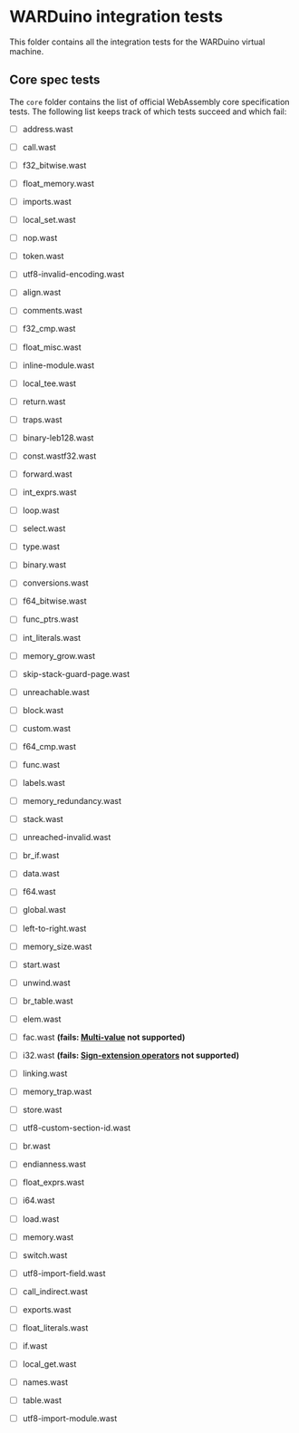 # WARDuino integration tests

This folder contains all the integration tests for the WARDuino virtual machine.

## Core spec tests

The `core` folder contains the list of official WebAssembly core specification tests.
The following list keeps track of which tests succeed and which fail:

- [ ] address.wast
- [ ] call.wast
- [ ] f32\_bitwise.wast
- [ ] float\_memory.wast
- [ ] imports.wast
- [ ] local\_set.wast
- [ ] nop.wast
- [ ] token.wast
- [ ] utf8-invalid-encoding.wast
- [ ] align.wast
- [ ] comments.wast
- [ ] f32\_cmp.wast
- [ ] float\_misc.wast
- [ ] inline-module.wast
- [ ] local\_tee.wast
- [ ] return.wast
- [ ] traps.wast
- [ ] binary-leb128.wast
- [ ] const.wastf32.wast
- [ ] forward.wast
- [ ] int\_exprs.wast
- [ ] loop.wast
- [ ] select.wast
- [ ] type.wast
- [ ] binary.wast
- [ ] conversions.wast
- [ ] f64\_bitwise.wast
- [ ] func\_ptrs.wast
- [ ] int\_literals.wast
- [ ] memory\_grow.wast
- [ ] skip-stack-guard-page.wast
- [ ] unreachable.wast
- [ ] block.wast
- [ ] custom.wast
- [ ] f64\_cmp.wast
- [ ] func.wast
- [ ] labels.wast
- [ ] memory\_redundancy.wast
- [ ] stack.wast
- [ ] unreached-invalid.wast
- [ ] br\_if.wast
- [ ] data.wast
- [ ] f64.wast
- [ ] global.wast
- [ ] left-to-right.wast
- [ ] memory\_size.wast
- [ ] start.wast
- [ ] unwind.wast
- [ ] br\_table.wast
- [ ] elem.wast
- [ ] fac.wast   **(fails: [Multi-value](https://github.com/WebAssembly/multi-value) not supported)**
- [ ] i32.wast   **(fails: [Sign-extension operators](https://github.com/WebAssembly/sign-extension-ops) not supported)**
- [ ] linking.wast
- [ ] memory\_trap.wast
- [ ] store.wast
- [ ] utf8-custom-section-id.wast
- [ ] br.wast
- [ ] endianness.wast
- [ ] float\_exprs.wast
- [ ] i64.wast
- [ ] load.wast
- [ ] memory.wast
- [ ] switch.wast
- [ ] utf8-import-field.wast
- [ ] call\_indirect.wast
- [ ] exports.wast
- [ ] float\_literals.wast
- [ ] if.wast
- [ ] local\_get.wast
- [ ] names.wast
- [ ] table.wast
- [ ] utf8-import-module.wast

